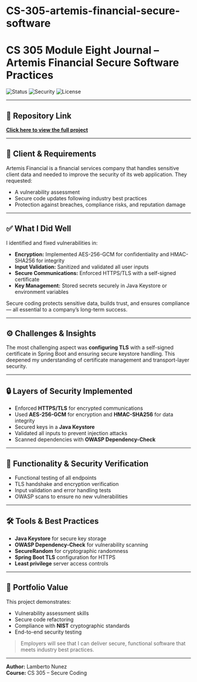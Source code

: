 # CS-305-artemis-financial-secure-software

# CS 305 Module Eight Journal – Artemis Financial Secure Software Practices

![Status](https://img.shields.io/badge/Status-Completed-brightgreen)
![Security](https://img.shields.io/badge/Security-AES--256--GCM%20%2B%20HMAC--SHA256-blue)
![License](https://img.shields.io/badge/License-MIT-lightgrey)


---

## 📌 Repository Link
[**Click here to view the full project**](https://github.com/lambertonunez/artemis-financial-secure-software)

---

## 🏢 Client & Requirements  
Artemis Financial is a financial services company that handles sensitive client data and needed to improve the security of its web application. They requested:
- A vulnerability assessment  
- Secure code updates following industry best practices  
- Protection against breaches, compliance risks, and reputation damage  

---

## ✅ What I Did Well  
I identified and fixed vulnerabilities in:
- **Encryption:** Implemented AES-256-GCM for confidentiality and HMAC-SHA256 for integrity  
- **Input Validation:** Sanitized and validated all user inputs  
- **Secure Communications:** Enforced HTTPS/TLS with a self-signed certificate  
- **Key Management:** Stored secrets securely in Java Keystore or environment variables  

Secure coding protects sensitive data, builds trust, and ensures compliance — all essential to a company’s long-term success.

---

## ⚙️ Challenges & Insights  
The most challenging aspect was **configuring TLS** with a self-signed certificate in Spring Boot and ensuring secure keystore handling. This deepened my understanding of certificate management and transport-layer security.

---

## 🔒 Layers of Security Implemented  
- Enforced **HTTPS/TLS** for encrypted communications  
- Used **AES-256-GCM** for encryption and **HMAC-SHA256** for data integrity  
- Secured keys in a **Java Keystore**  
- Validated all inputs to prevent injection attacks  
- Scanned dependencies with **OWASP Dependency-Check**  

---

## 🧪 Functionality & Security Verification  
- Functional testing of all endpoints  
- TLS handshake and encryption verification  
- Input validation and error handling tests  
- OWASP scans to ensure no new vulnerabilities  

---

## 🛠 Tools & Best Practices  
- **Java Keystore** for secure key storage  
- **OWASP Dependency-Check** for vulnerability scanning  
- **SecureRandom** for cryptographic randomness  
- **Spring Boot TLS** configuration for HTTPS  
- **Least privilege** server access controls  

---

## 📂 Portfolio Value  
This project demonstrates:
- Vulnerability assessment skills  
- Secure code refactoring  
- Compliance with **NIST** cryptographic standards  
- End-to-end security testing  

> Employers will see that I can deliver secure, functional software that meets industry best practices.

---

**Author:** Lamberto Nunez  
**Course:** CS 305 – Secure Coding
